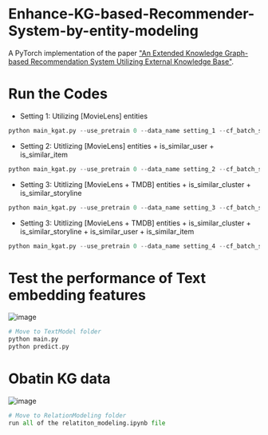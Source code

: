 # Enhance-KG-based-Recommender-System-by-entity-modeling
A PyTorch implementation of the paper ["An Extended Knowledge Graph-based Recommendation System Utilizing External Knowledge Base"](https://drive.google.com/file/d/1_B_-GgX96u_6D8s_jKFD7tznhDyW4_rd/view?usp=sharing).

# Run the Codes
- Setting 1: Utilizing [MovieLens] entities
```python
python main_kgat.py --use_pretrain 0 --data_name setting_1 --cf_batch_size 16 --kg_batch_size 32 --test_batch_size 16 --evaluate_every 1
```
- Setting 2: Utitlizing [MovieLens] entities + is_similar_user + is_similar_item
```python
python main_kgat.py --use_pretrain 0 --data_name setting_2 --cf_batch_size 16 --kg_batch_size 32 --test_batch_size 16 --evaluate_every 1
```
- Setting 3: Utitlizing [MovieLens + TMDB] entities + is_similar_cluster + is_similar_storyline
```python
python main_kgat.py --use_pretrain 0 --data_name setting_3 --cf_batch_size 16 --kg_batch_size 32 --test_batch_size 16 --evaluate_every 1
```
- Setting 3: Utitlizing [MovieLens + TMDB] entities + is_similar_cluster + is_similar_storyline + is_similar_user + is_similar_item
```python
python main_kgat.py --use_pretrain 0 --data_name setting_4 --cf_batch_size 16 --kg_batch_size 32 --test_batch_size 16 --evaluate_every 1
```

# Test the performance of Text embedding features
![image](https://github.com/tree-jhk/Enhance-KG-based-Recommender-System-by-entity-modeling/assets/97151660/fb32f66b-f1fb-45d5-a730-74b4bf183369)

```python
# Move to TextModel folder
python main.py
python predict.py
```
# Obatin KG data
![image](https://github.com/tree-jhk/Enhance-KG-based-Recommender-System-by-entity-modeling/assets/97151660/0e715ad5-e988-4169-8b47-b0e248b913a6)

```python
# Move to RelationModeling folder
run all of the relatiton_modeling.ipynb file
```
